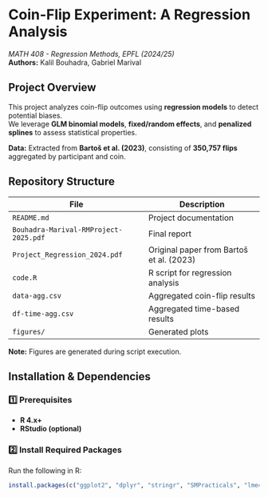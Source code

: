 # Coin-Flip Experiment: A Regression Analysis  
*MATH 408 - Regression Methods, EPFL (2024/25)*  
**Authors:** Kalil Bouhadra, Gabriel Marival  

## Project Overview
This project analyzes coin-flip outcomes using **regression models** to detect potential biases.  
We leverage **GLM binomial models**, **fixed/random effects**, and **penalized splines** to assess statistical properties.  

**Data:** Extracted from **Bartoš et al. (2023)**, consisting of **350,757 flips** aggregated by participant and coin.

## Repository Structure

| File | Description |
|------|------------|
| `README.md` | Project documentation |
| `Bouhadra-Marival-RMProject-2025.pdf` | Final report |
| `Project_Regression_2024.pdf` | Original paper from Bartoš et al. (2023) |
| `code.R` | R script for regression analysis |
| `data-agg.csv` | Aggregated coin-flip results |
| `df-time-agg.csv` | Aggregated time-based results |
| `figures/` | Generated plots |

**Note:** Figures are generated during script execution.

## Installation & Dependencies

### **1️⃣ Prerequisites**
- **R 4.x+**
- **RStudio (optional)**  

### **2️⃣ Install Required Packages**
Run the following in R:  
```r
install.packages(c("ggplot2", "dplyr", "stringr", "SMPracticals", "lme4", "mgcv"))


